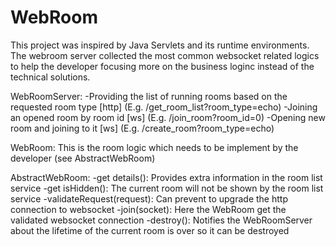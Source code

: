 # WebRoom

This project was inspired by Java Servlets and its runtime environments.
The webroom server collected the most common websocket related logics to help the developer focusing more on the business loginc instead of the technical solutions. 

WebRoomServer:
-Providing the list of running rooms based on the requested room type [http] (E.g. /get_room_list?room_type=echo)
-Joining an opened room by room id [ws] (E.g. /join_room?room_id=0)
-Opening new room and joining to it [ws] (E.g. /create_room?room_type=echo)

WebRoom: This is the room logic which needs to be implement by the developer (see AbstractWebRoom)

AbstractWebRoom:
-get details(): Provides extra information in the room list service
-get isHidden(): The current room will not be shown by the room list service
-validateRequest(request): Can prevent to upgrade the http connection to websocket
-join(socket): Here the WebRoom get the validated websocket connection
-destroy(): Notifies the WebRoomServer about the lifetime of the current room is over so it can be destroyed
